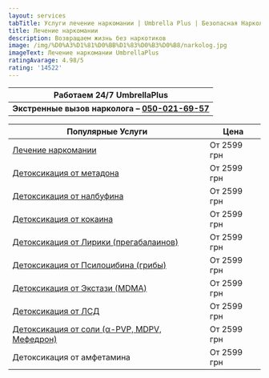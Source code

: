 ```yaml
---
layout: services
tabTitle: Услуги лечение наркомании | Umbrella Plus | Безопасная Наркология
title: Лечение наркомании
description: Возвращаем жизнь без наркотиков
image: /img/%D0%A3%D1%81%D0%BB%D1%83%D0%B3%D0%B8/narkolog.jpg
imageText: Лечение наркомании UmbrellaPlus
ratingAvarage: 4.98/5
rating: '14522'
---
```


| Работаем 24/7 UmbrellaPlus                                       |
| ---------------------------------------------------------------- |
| **Экстренные вызов нарколога – [050-021-69-57](tel:0500216957)** |

| Популярные Услуги                                             | Цена        |
| ------------------------------------------------------------- | ----------- |
| [Лечение наркомании](lechenie-narkomanii)                     | От 2599 грн |
| [Детоксикация от метадона](detox-ot-metadona)                 | От 2599 грн |
| [Детоксикация от налбуфина](detox-ot-nalbufina)               | От 2599 грн |
| [Детоксикация от кокаина](detox-ot-kokaina)                   | От 2599 грн |
| [Детоксикация от Лирики (прегабалаинов)](detox-ot-liriki)     | От 2599 грн |
| [Детоксикация от Псилоцибина (грибы)](detox-ot-psilocibina)   | От 2599 грн |
| [Детоксикация от Экстази (MDMA)](detox-ot-mdma)               | От 2599 грн |
| [Детоксикация от ЛСД](detox-ot-lsd)                           | От 2599 грн |
| [Детоксикация от соли (α-PVP, MDPV, Мефедрон)](detox-ot-soli) | От 2599 грн |
| Детоксикация от амфетамина                                    | От 2599 грн |

